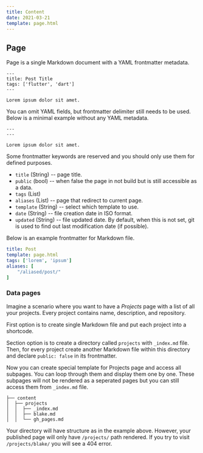 ```yaml
---
title: Content
date: 2021-03-21
template: page.html
---
```


## Page

Page is a single Markdown document with a YAML frontmatter metadata.

```
---
title: Post Title
tags: ['flutter', 'dart']
---

Lorem ipsum dolor sit amet.
```

You can omit YAML fields, but frontmatter delimiter still needs to be used. Below is a minimal example without any YAML metadata.

```
---
---

Lorem ipsum dolor sit amet.
```

Some frontmatter keywords are reserved and you should only use them for defined purposes.

* `title` (String) -- page title.
* `public` (bool) -- when false the page in not build but is still accessible as a data.
* `tags` (List)
* `aliases` (List) -- page that redirect to current page.
* `template` (String) -- select which template to use.
* `date` (String) -- file creation date in ISO format.
* `updated` (String) -- file updated date. By default, when this is not set, git is used to find out last modification date (if possible).

Below is an example frontmatter for Markdown file.

```yaml
title: Post
template: page.html
tags: ['lorem', 'ipsum']
aliases: [
    "/aliased/post/"
]
```

### Data pages

Imagine a scenario where you want to have a *Projects* page with 
a list of all your projects. Every project contains name, description, 
and repository.

First option is to create single Markdown file and put each project 
into a shortcode.

Section option is to create a directory called `projects` with `_index.md` 
file. Then, for every project create another Markdown file within 
this directory and declare `public: false` in its frontmatter. 

Now you can create special template for Projects page and access all subpages. 
You can loop through them and display them one by one. These subpages will not 
be rendered as a seperated pages but you can still access them from `_index.md` 
file.

```text
├── content
│  ├── projects
│  │  ├── _index.md
│  │  ├── blake.md
│  │  └── gh_pages.md
```

Your directory will have structure as in the example above. However, your published 
page will only have `/projects/` path rendered. If you try to visit `/projects/blake/` 
you will see a 404 error.